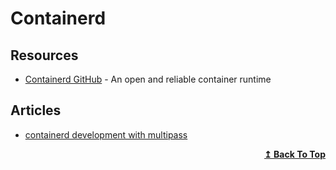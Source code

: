# Containerd
## Resources
- [Containerd GitHub](https://github.com/containerd/containerd) - An open and reliable container runtime

## Articles
- [containerd development with multipass](https://blog.alexellis.io/containerd-development-multipass/)

<div align="right">
  <b><a href="#contents">↥ Back To Top</a></b>
</div>